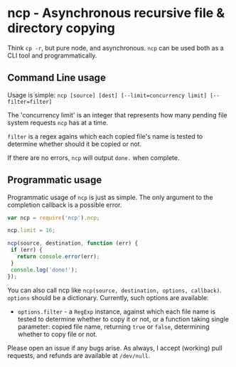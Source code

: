 # ncp - Asynchronous recursive file & directory copying

Think `cp -r`, but pure node, and asynchronous.  `ncp` can be used both as a CLI tool and programmatically.

## Command Line usage

Usage is simple: `ncp [source] [dest] [--limit=concurrency limit] [--filter=filter]`

The 'concurrency limit' is an integer that represents how many pending file system requests `ncp` has at a time.

`filter` is a regex agains which each copied file's name is tested to
determine whether should it be copied or not.

If there are no errors, `ncp` will output `done.` when complete.

## Programmatic usage

Programmatic usage of `ncp` is just as simple.  The only argument to the completion callback is a possible error.  

```javascript
var ncp = require('ncp').ncp;

ncp.limit = 16;

ncp(source, destination, function (err) {
 if (err) {
   return console.error(err);
 }
 console.log('done!');
});
```

You can also call ncp like `ncp(source, destination, options, callback)`. 
`options` should be a dictionary. Currently, such options are available:

  * `options.filter` - a `RegExp` instance, against which each file name is
  tested to determine whether to copy it or not, or a function taking single
  parameter: copied file name, returning `true` or `false`, determining
  whether to copy file or not.

Please open an issue if any bugs arise.  As always, I accept (working) pull requests, and refunds are available at `/dev/null`.
